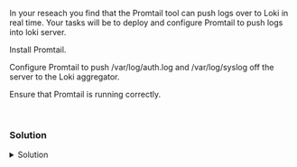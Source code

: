 In your reseach you find that the Promtail tool can push logs over to Loki in real time. Your tasks will be to deploy and configure Promtail to push logs into loki server.

Install Promtail.

Configure Promtail to push /var/log/auth.log and /var/log/syslog off the server to the Loki aggregator.

Ensure that Promtail is running correctly.

<br>

### Solution
<details>
<summary>Solution</summary>

Create the directory where we will install Promtail.

```plain
mkdir /opt/promtail
```

Change to that directory and get ready to install promtail

```plain
cd /opt/promtail
```

Download and extract the executable

```plain
curl -O -L "https://github.com/grafana/loki/releases/download/v2.7.1/promtail-linux-amd64.zip"
unzip promtail-linux-amd64.zip 
```

Copy over the provided configuration and verify that it is pointing to the correct log files that you want to review.

```plain
cp /answers/promtail-local-config.yaml /opt/promtail
cat /opt/promtail/promtail-local-config.yaml
```

What do you notice about the configuration file? What are the scrape configs? What is the format that the file is in?

Setup the Promtail service configuration file for systemd to use to start the service

```plain
cp /answers/promtail.service /etc/systemd/system/promtail.service
cat /etc/systemd/system/promtail.service
```

Reload the systemd daemon and start the Promtail service

```plain
systemctl daemon-reload
systemctl enable promtail.service --now
```

Verify that the Promtail service is running on your system.

```plain
systemctl status promtail.service --no-pager
ps -ef | grep [p]romtail
```

</details>